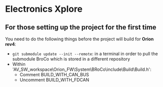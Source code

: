 # Electronics Xplore
## For those setting up the project for the first time
You need to do the following things before the project will build for **Orion rev4**:
* `git submodule update --init --remote`: in a terminal in order to pull the submodule BroCo which is stored in a different repository
* Within 'AV_SW_workspace\Orion_FW\System\BRoCo\include\Build\Build.h': 
	* Comment BUILD_WITH_CAN_BUS
	* Uncomment BUILD_WITH_FDCAN

